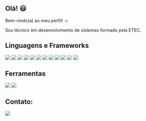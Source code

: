 ## Olá! :smiley:
Bem-vindo(a) ao meu perfil! :relaxed:

Sou técnico em desenvolvimento de sistemas formado pela ETEC.


## Linguagens e Frameworks
<p>
 <img src=https://img.shields.io/badge/C%23-239120?logo=csharp&logoColor=white)/>
 <img src=https://img.shields.io/badge/.NET-512BD4?logo=dotnet&logoColor=white/>
 <img src=https://img.shields.io/badge/C-00599C?logo=c&logoColor=white/>
  <img src=https://img.shields.io/badge/PHP-777BB4?logo=php&logoColor=white/>
  <img src=https://img.shields.io/badge/Laravel-FF2D20?logo=laravel&logoColor=white/>
 <img src=https://img.shields.io/badge/MySQL-005C84?logo=mysql&logoColor=white/>
 <img src=https://img.shields.io/badge/HTML5-E34F26?logo=html5&logoColor=white/>
  <img src=https://img.shields.io/badge/CSS3-1572B6?logo=css3&logoColor=white/>
 <img src=https://img.shields.io/badge/JavaScript-323330?logo=javascript&logoColor=F7DF1E/>
 <img src=https://img.shields.io/badge/Bootstrap-563D7C?logo=bootstrap&logoColor=white/>
 <img src=https://img.shields.io/badge/Ionic-3880FF?logo=ionic&logoColor=white/>
 <img src=https://img.shields.io/badge/React-20232A?logo=react&logoColor=61DAFB/>
 </p>

## Ferramentas
<p>
 <img src=https://img.shields.io/badge/gimp-5C5543?logo=gimp&logoColor=white/>
 <img src=https://img.shields.io/badge/Figma-F24E1E?logo=figma&logoColor=white/>
 

 </p>
 
## Contato:
<p>
  <a href="https://www.linkedin.com/in/lincoln-vinícius/">
     <img src=https://img.shields.io/badge/LinkedIn-0077B5?logo=linkedin&logoColor=white/>
  </a>
</p>

